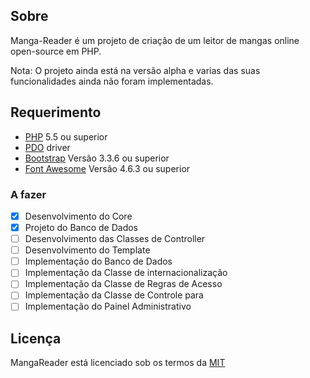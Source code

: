 ## Sobre
Manga-Reader é um projeto de criação de um leitor de mangas online open-source em PHP.

Nota: O projeto ainda está na versão alpha e varias das suas funcionalidades ainda não foram implementadas.

## Requerimento
- [PHP](http://php.net) 5.5 ou superior
- [PDO](http://php.net/manual/en/book.pdo.php) driver
- [Bootstrap](http://getbootstrap.com/)  Versão 3.3.6 ou superior
- [Font Awesome](http://fontawesome.io/) Versão 4.6.3 ou superior

### A fazer

- [x] Desenvolvimento do Core
- [x] Projeto do Banco de Dados
- [ ] Desenvolvimento das Classes de Controller
- [ ] Desenvolvimento do Template
- [ ] Implementação do Banco de Dados
- [ ] Implementação da Classe de internacionalização
- [ ] Implementação da Classe de Regras de Acesso
- [ ] Implementação da Classe de Controle para 
- [ ] Implementação do Painel Administrativo

## Licença
MangaReader está licenciado sob os termos da [MIT](http://opensource.org/licenses/MIT)